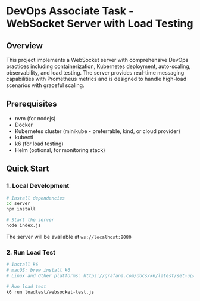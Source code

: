 # DevOps Associate Task - WebSocket Server with Load Testing

## Overview

This project implements a WebSocket server with comprehensive DevOps practices including containerization, Kubernetes deployment, auto-scaling, observability, and load testing. The server provides real-time messaging capabilities with Prometheus metrics and is designed to handle high-load scenarios with graceful scaling.

## Prerequisites

- nvm (for nodejs)
- Docker
- Kubernetes cluster (minikube - preferrable, kind, or cloud provider)
- kubectl
- k6 (for load testing)
- Helm (optional, for monitoring stack)

## Quick Start

### 1. Local Development

```bash
# Install dependencies
cd server
npm install

# Start the server
node index.js
```

The server will be available at `ws://localhost:8080`

### 2. Run Load Test

```bash
# Install k6
# macOS: brew install k6
# Linux and Other platforms: https://grafana.com/docs/k6/latest/set-up/install-k6/

# Run load test
k6 run loadtest/websocket-test.js
```

